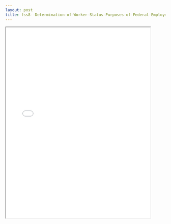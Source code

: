 ```yaml
---
layout: post
title: fss8--Determination-of-Worker-Status-Purposes-of-Federal-Employment-Taxes-Income-Tax-Withholding
---
```


<div class="pdf-container">
<iframe src="/ea/_pdf-2-md/fss8--Determination-of-Worker-Status-Purposes-of-Federal-Employment-Taxes-Income-Tax-Withholding.pdf" height="600" width="90%" allowFullScreen="true"></iframe>
</div>

